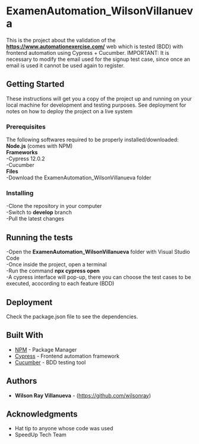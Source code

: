 # ExamenAutomation_WilsonVillanueva

This is the project about the validation of the **https://www.automationexercise.com/** web which is tested (BDD) with frontend automation using Cypress + Cucumber.
IMPORTANT: It is necessary to modify the email used for the signup test case, since once an email is used it cannot be used again to register.

## Getting Started

These instructions will get you a copy of the project up and running on your local machine for development and testing purposes. See deployment for notes on how to deploy the project on a live system

### Prerequisites

The following softwares required to be properly installed/downloaded: <br />
**Node.js** (comes with NPM) <br />
**Frameworks** <br />
-Cypress 12.0.2 <br />
-Cucumber <br />
**Files** <br />
-Download the ExamenAutomation_WilsonVillanueva folder <br />

### Installing

-Clone the repository in your computer <br />
-Switch to **develop** branch <br />
-Pull the latest changes <br />

## Running the tests

-Open the **ExamenAutomation_WilsonVillanueva** folder with Visual Studio Code <br />
-Once inside the project, open a terminal <br />
-Run the command **npx cypress open** <br />
-A cypress interface will pop-up, there you can choose the test cases to be executed, acocording to each feature (BDD) <br />

## Deployment

Check the package.json file to see the dependencies.

## Built With

* [NPM](https://docs.npmjs.com/about-npm) - Package Manager
* [Cypress](https://www.cypress.io/) - Frontend automation framework
* [Cucumber](https://cucumber.io/) - BDD testing tool

## Authors

* **Wilson Ray Villanueva** - (https://github.com/wilsonray)

## Acknowledgments

* Hat tip to anyone whose code was used
* SpeedUp Tech Team
